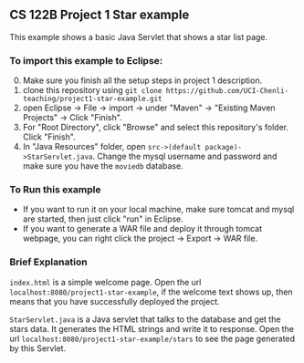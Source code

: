 ## CS 122B Project 1 Star example

This example shows a basic Java Servlet that shows a star list page.

### To import this example to Eclipse: 
0. Make sure you finish all the setup steps in project 1 description.
1. clone this repository using `git clone https://github.com/UCI-Chenli-teaching/project1-star-example.git`
2. open Eclipse -> File -> import -> under "Maven" -> "Existing Maven Projects" -> Click "Finish".
3. For "Root Directory", click "Browse" and select this repository's folder. Click "Finish".
4. In "Java Resources" folder, open `src->(default package)->StarServlet.java`. Change the mysql username and password and make sure you have the `moviedb` database.

### To Run this example
- If you want to run it on your local machine, make sure tomcat and mysql are started, then just click "run" in Eclipse. 
- If you want to generate a WAR file and deploy it through tomcat webpage, you can right click the project -> Export -> WAR file.

### Brief Explanation
`index.html` is a simple welcome page. Open the url `localhost:8080/project1-star-example`, if the welcome text shows up, then means that you have successfully deployed the project.

`StarServlet.java` is a Java servlet that talks to the database and get the stars data. It generates the HTML strings and write it to response. Open the url `localhost:8080/project1-star-example/stars` to see the page generated by this Servlet.

